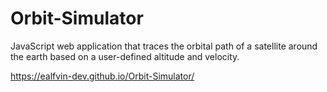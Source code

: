 # Orbit-Simulator
JavaScript web application that traces the orbital path of a satellite around the earth based on a user-defined altitude and velocity.

https://ealfvin-dev.github.io/Orbit-Simulator/

